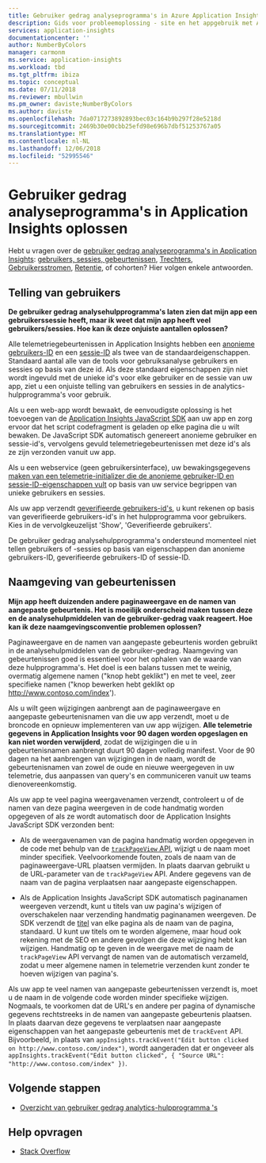 ```yaml
---
title: Gebruiker gedrag analyseprogramma's in Azure Application Insights oplossen
description: Gids voor probleemoplossing - site en het appgebruik met Application Insights te analyseren.
services: application-insights
documentationcenter: ''
author: NumberByColors
manager: carmonm
ms.service: application-insights
ms.workload: tbd
ms.tgt_pltfrm: ibiza
ms.topic: conceptual
ms.date: 07/11/2018
ms.reviewer: mbullwin
ms.pm_owner: daviste;NumberByColors
ms.author: daviste
ms.openlocfilehash: 7da0717273892893bec03c164b9b297f28e5218d
ms.sourcegitcommit: 2469b30e00cbb25efd98e696b7dbf51253767a05
ms.translationtype: MT
ms.contentlocale: nl-NL
ms.lasthandoff: 12/06/2018
ms.locfileid: "52995546"
---
```

# <a name="troubleshoot-user-behavior-analytics-tools-in-application-insights"></a>Gebruiker gedrag analyseprogramma's in Application Insights oplossen
Hebt u vragen over de [gebruiker gedrag analyseprogramma's in Application Insights](app-insights-usage-overview.md): [gebruikers, sessies, gebeurtenissen](app-insights-usage-segmentation.md), [Trechters](usage-funnels.md), [Gebruikersstromen](app-insights-usage-flows.md), [Retentie](app-insights-usage-retention.md), of cohorten? Hier volgen enkele antwoorden.

## <a name="counting-users"></a>Telling van gebruikers
**De gebruiker gedrag analysehulpprogramma's laten zien dat mijn app een gebruikerssessie heeft, maar ik weet dat mijn app heeft veel gebruikers/sessies. Hoe kan ik deze onjuiste aantallen oplossen?**

Alle telemetriegebeurtenissen in Application Insights hebben een [anonieme gebruikers-ID](application-insights-data-model-context.md) en een [sessie-ID](application-insights-data-model-context.md) als twee van de standaardeigenschappen. Standaard aantal alle van de tools voor gebruiksanalyse gebruikers en sessies op basis van deze id. Als deze standaard eigenschappen zijn niet wordt ingevuld met de unieke id's voor elke gebruiker en de sessie van uw app, ziet u een onjuiste telling van gebruikers en sessies in de analytics-hulpprogramma's voor gebruik.

Als u een web-app wordt bewaakt, de eenvoudigste oplossing is het toevoegen van de [Application Insights JavaScript SDK](app-insights-javascript.md) aan uw app en zorg ervoor dat het script codefragment is geladen op elke pagina die u wilt bewaken. De JavaScript SDK automatisch genereert anonieme gebruiker en sessie-id's, vervolgens gevuld telemetriegebeurtenissen met deze id's als ze zijn verzonden vanuit uw app.

Als u een webservice (geen gebruikersinterface), uw bewakingsgegevens [maken van een telemetrie-initializer die de anonieme gebruiker-ID en sessie-ID-eigenschappen vult](app-insights-usage-send-user-context.md) op basis van uw service begrippen van unieke gebruikers en sessies.

Als uw app verzendt [geverifieerde gebruikers-id's](app-insights-api-custom-events-metrics.md#authenticated-users), u kunt rekenen op basis van geverifieerde gebruikers-id's in het hulpprogramma voor gebruikers. Kies in de vervolgkeuzelijst 'Show', 'Geverifieerde gebruikers'.

De gebruiker gedrag analysehulpprogramma's ondersteund momenteel niet tellen gebruikers of -sessies op basis van eigenschappen dan anonieme gebruikers-ID, geverifieerde gebruikers-ID of sessie-ID.

## <a name="naming-events"></a>Naamgeving van gebeurtenissen
**Mijn app heeft duizenden andere paginaweergave en de namen van aangepaste gebeurtenis. Het is moeilijk onderscheid maken tussen deze en de analysehulpmiddelen van de gebruiker-gedrag vaak reageert. Hoe kan ik deze naamgevingsconventie problemen oplossen?**

Paginaweergave en de namen van aangepaste gebeurtenis worden gebruikt in de analysehulpmiddelen van de gebruiker-gedrag. Naamgeving van gebeurtenissen goed is essentieel voor het ophalen van de waarde van deze hulpprogramma's. Het doel is een balans tussen met te weinig, overmatig algemene namen ("knop hebt geklikt") en met te veel, zeer specifieke namen ("knop bewerken hebt geklikt op http://www.contoso.com/index').

Als u wilt geen wijzigingen aanbrengt aan de paginaweergave en aangepaste gebeurtenisnamen van die uw app verzendt, moet u de broncode en opnieuw implementeren van uw app wijzigen. **Alle telemetrie gegevens in Application Insights voor 90 dagen worden opgeslagen en kan niet worden verwijderd**, zodat de wijzigingen die u in gebeurtenisnamen aanbrengt duurt 90 dagen volledig manifest. Voor de 90 dagen na het aanbrengen van wijzigingen in de naam, wordt de gebeurtenisnamen van zowel de oude en nieuwe weergegeven in uw telemetrie, dus aanpassen van query's en communiceren vanuit uw teams dienovereenkomstig.

Als uw app te veel pagina weergavenamen verzendt, controleert u of de namen van deze pagina weergeven in de code handmatig worden opgegeven of als ze wordt automatisch door de Application Insights JavaScript SDK verzonden bent:

* Als de weergavenamen van de pagina handmatig worden opgegeven in de code met behulp van de [ `trackPageView` API](https://github.com/Microsoft/ApplicationInsights-JS/blob/master/API-reference.md), wijzigt u de naam moet minder specifiek. Veelvoorkomende fouten, zoals de naam van de paginaweergave-URL plaatsen vermijden. In plaats daarvan gebruikt u de URL-parameter van de `trackPageView` API. Andere gegevens van de naam van de pagina verplaatsen naar aangepaste eigenschappen.

* Als de Application Insights JavaScript SDK automatisch paginanamen weergeven verzendt, kunt u titels van uw pagina's wijzigen of overschakelen naar verzending handmatig paginanamen weergeven. De SDK verzendt de [titel](https://developer.mozilla.org/docs/Web/HTML/Element/title) van elke pagina als de naam van de pagina, standaard. U kunt uw titels om te worden algemene, maar houd ook rekening met de SEO en andere gevolgen die deze wijziging hebt kan wijzigen. Handmatig op te geven in de weergave met de naam de `trackPageView` API vervangt de namen van de automatisch verzameld, zodat u meer algemene namen in telemetrie verzenden kunt zonder te hoeven wijzigen van pagina's.   

Als uw app te veel namen van aangepaste gebeurtenissen verzendt is, moet u de naam in de volgende code worden minder specifieke wijzigen. Nogmaals, te voorkomen dat de URL's en andere per pagina of dynamische gegevens rechtstreeks in de namen van aangepaste gebeurtenis plaatsen. In plaats daarvan deze gegevens te verplaatsen naar aangepaste eigenschappen van het aangepaste gebeurtenis met de `trackEvent` API. Bijvoorbeeld, in plaats van `appInsights.trackEvent("Edit button clicked on http://www.contoso.com/index")`, wordt aangeraden dat er ongeveer als `appInsights.trackEvent("Edit button clicked", { "Source URL": "http://www.contoso.com/index" })`.

## <a name="next-steps"></a>Volgende stappen

* [Overzicht van gebruiker gedrag analytics-hulpprogramma 's](app-insights-usage-overview.md)

## <a name="get-help"></a>Help opvragen
* [Stack Overflow](https://stackoverflow.com/questions/tagged/ms-application-insights)

